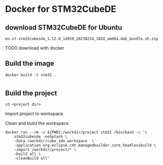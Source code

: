 # Docker for STM32CubeDE

## download STM32CubeDE for Ubuntu
`en.st-stm32cubeide_1.12.0_14958_20230224_1824_amd64.deb_bundle.sh.zip`

TODO download with docker


## Build the image
```
docker build -t stm32 .
```

# 

## Build the project
```
cd <project dir>
```

Import project to workspace.

Clean and build the workspace

```
docker run --rm -v ${PWD}:/workdir/project stm32 /bin/bash -c '\
    stm32cubeide -noSplash \
    -data /workdir/cube_ide_workspace  \
    -application org.eclipse.cdt.managedbuilder.core.headlessbuild \
    -import /workdir/project/* \
    -build all \
    -cleanBuild all'
```